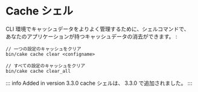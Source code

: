 # Cache シェル

CLI 環境でキャッシュデータをよりよく管理するために、シェルコマンドで、
あなたのアプリケーションが持つキャッシュデータの消去ができます。 :

    // 一つの設定のキャッシュをクリア
    bin/cake cache clear <configname>

    // すべての設定のキャッシュをクリア
    bin/cake cache clear_all

::: info Added in version 3.3.0
cache シェルは、 3.3.0 で追加されました。
:::
